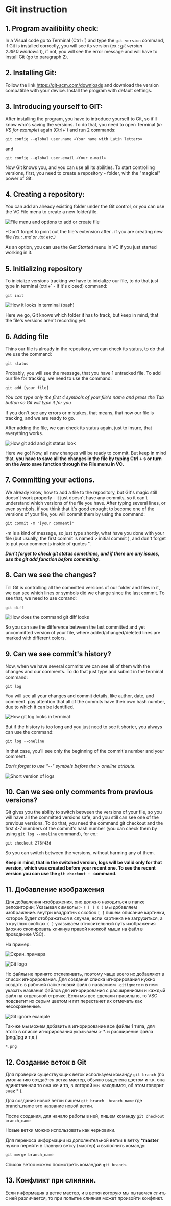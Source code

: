 # Git instruction

## 1. Program availibility check: 
In a Visual code go to Terminal (Ctrl+`) and type the ```git version``` command, if Git is installed correctly, you will see its version (ex.: *git version 2.39.0.windows.1*), if not, you will see the error message and will have to install Git (go to paragraph 2). 
## 2. Installing Git:
Follow the link https://git-scm.com/downloads and download the version compatible with your device.
Install the program with default settings.
## 3. Introducing yourself to GIT: 
After installing the program, you have to introduce yourself to Git, so it'll know who's saving the versions.
To do that, you need to open Terminal (*in VS for example*) again (Ctrl+`) and run 2 commands:

```git config --global user.name «Your name with Latin letters»```

and

```git config --global user.email «Your e-mail» ```

Now Git knows you, and you can use all its abilities. To start controlling versions, first, you need to create a repository - folder, with the "magical" power of Git.

## 4. Creating a repository:
You can add an already existing folder under the Git control, or you can use the VC File menu to create a new folder\file.

![File menu and options to add or create file](Git_start.png)

*Don't forget to point out the file's extension after . if you are creating new file *(ex.: .md or .txt etc.)*

As an option, you can use the *Get Started* menu in VC if you just started working in it. 

## 5. Initializing repository

To inicialize versions tracking we have to inicialize our file, to do that just type in terminal (ctrl+` - if it's closed) command:

 ```git init```

 ![How it looks in terminal (bash)](Git_init.jpg)

 Here we go, Git knows which folder it has to track, but keep in mind, that the file's versions aren't recording yet.

 ## 6. Adding file

 Thins our file is already in the repository, we can check its status, to do that we use the command:

 ```git status```

 Probably, you will see the message, that you have 1 untracked file. To add our file for tracking, we need to use the command:

```git add [your file]```

*You can type only the first 4 symbols of your file's name and press the Tab button so Git will type it for you*

If you don't see any errors or mistakes, that means, that now our file is tracking, and we are ready to go.

After adding the file, we can check its status again, just to insure, that everything works.

![How git add and git status look](Git_add%2Bstatus.jpg)

Here we go! Now, all new changes will be ready to commit. But keep in mind that, **you have to save all the changes in the file by typing Ctrl + s or turn on the Auto save function through the File menu in VC.**

## 7. Committing your actions.

 We already know, how to add a file to the repository, but Git's magic still doesn't work properly - it just doesn't have any commits, so it can't understand which versions of the file you have. 
 After typing several lines, or even symbols, if you think that it's good enought to become one of the versions of your file, you will commit them by using the command:

 ```git commit -m "[your comment]"```

 -m is a kind of message, so just type shortly, what have you done with your file (but usually, the first commit is named > initial commit ), and don't forget to put your comments inside of quotes ".

***Don't forget to check git status sometimes, and if there are any issues, use the git add function before committing.***

## 8. Can we see the changes?

Till Git is controlling all the committed versions of our folder and files in it, we can see which lines or symbols did we change since the last commit. To see that, we need to use comand: 

```git diff```

![How does the command git diff looks](Git_diff.jpg)

So you can see the difference between the last committed and yet uncommitted version of your file, where added/changed/deleted lines are marked with different colors. 

## 9. Can we see commit's history? 

Now, when we have several commits we can see all of them with the changes and our comments. To do that just type and submit in the terminal command:

```git log``` 

You will see all your changes and commit details, like author, date, and comment. pay attention that all of the commits have their own hash number, due to which it can be identified. 

![How git log looks in terminal](Git_log.jpg)


But if the history is too long and you just need to see it shorter, you always can use the command:

```git log --oneline```

In that case, you'll see only the beginning of the commit's number and your comment.

 *Don't forget to use "--" symbels before the > oneline atribute.*

 ![Short version of logs](Git_log_short.jpg)

## 10. Can we see only comments from previous versions? 

Git gives you the ability to switch between the versions of your file, so you will have all the committed versions safe, and you still can see one of the previous versions. To do that, you need the command git checkout and the first 4-7 numbers of the commit's hash number (you can check them by using ```git log --oneline``` command), for ex.: 

``` git checkout 276f43d ```

So you can switch between the versions, without harming any of them.

**Keep in mind, that in the switched version, logs will be valid only for that version, which was created before your recent one. To see the recent version you can use the ```git checkout - ``` command.**

## 11. Добавление изображения

Для добавления изображения, оно должно находиться в папке репозитории; Указывая символы  > ``` ! [ ] ( ) ``` мы добавляем изображение. внутри квадратных скобок ``` [ ] ``` пишем описание картинки, которое будет отображаться в случае, если картинка не загрузиться, а в круглых скобках ```( )``` указываем относительный путь изображения (можно скопировать кликнув правой кнопкой мыши на файл в проводнике VSC).

На пример:

![Скрин_примера](ex.logo.jpg) 

![Git logo](1color-darkbg@2x.png)

Но файлы не принято отслеживать, поэтому чаще всего их добавляют в список игнорирования. Для создания списка игнорирования нужно создать в рабочей папке новый файл с названием ```.gitignore``` и в нем указать названия файлов для игнорирования с расширениями и каждый файл на отдельной строчке. Если мы все сделали правильно, то VSC подсветит их серым цветом и гит перестанет их отмечать как несохраненные.

![Git ignore example](Git_ignore.png)

Так-же мы можем добавить в игнорирование все файлы 1 типа, для этого в списке игнорирования указываем > *. и расширение файла (png/jpg и т.д.) 

```
*.png
```

## 12. Создание веток в Git

Для проверки существующих веток используем команду ```git branch``` (по умолчанию создаётся ветка мастер, обычно выделена цветом и т.к. она единственная то она же и та, в которой мы находимся, об этом говорит знак * ).

Для создания новой ветки пишем ```git branch  branch_name``` где branch_name это название новой ветки.

После создания, для начало работы в ней, пишем команду ```git checkout branch_name``` 

Новые ветки можно использовать как черновики.

Для переноса информации из дополнительной ветки в ветку **\*master** нужно перейти в главную ветку (мастер) и выполнить команду:

 ``` 
 git merge branch_name 
 ```

 Список веток можно посмотреть командой ``git branch``.

 ## 13. Конфликт при слиянии.

 Если информация в ветке мастер, и в ветки которую мы пытаемся слить с ней различается, то при попытке слияния может произойти конфликт.  